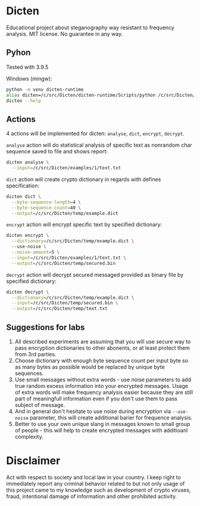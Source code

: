 # Dicten
Educational project about steganography way resistant to frequency analysis. MIT license. No guarantee in any way. 

## Pyhon
Tested with 3.9.5

Windows (mingw):
```bash
python -m venv dicten-runtime
alias dicten=/c/src/Dicten/dicten-runtime/Scripts/python /c/src/Dicten/src/dicten.py
dicten --help
```

## Actions
4 actions will be implemented for dicten: ```analyse```, ```dict```, ```encrypt```, ```decrypt```.

```analyse``` action will do statistical analysis of specific text as nonrandom char sequence saved to file and shows report:
```bash
dicten analyse \
  --input=/c/src/Dicten/examples/1/text.txt
```

```dict``` action will create crypto dictionary in regards with defines specification:
```bash
dicten dict \
  --byte-sequence-length=4 \
  --byte-sequence-count=40 \
  --output=/c/src/Dicten/temp/example.dict
```

```encrypt``` action will encrypt specific text by specified dictionary:
```bash
dicten encrypt \
  --dictionary=/c/src/Dicten/temp/example.dict \ 
  --use-noise \
  --noise-amount=5 \
  --input=/c/src/Dicten/examples/1/text.txt \
  --output=/c/src/Dicten/temp/secured.bin
```

```decrypt``` action will decrypt secured messaged provided as binary file by specified dictionary:
```bash
dicten decrypt \
  --dictionary=/c/src/Dicten/temp/example.dict \
  --input=/c/src/Dicten/temp/secured.bin \
  --output=/c/src/Dicten/temp/text.txt
```

## Suggestions for labs
1. All described experiments are assuming that you will use secure way to pass encryption dictionaries to other abonents, or at least protect them from 3rd parties.
2. Choose dictionary with enough byte sequence count per input byte so as many bytes as possible would be replaced by unique byte sequences.
3. Use small messages without extra words - use noise parameters to add true random excess information into your encrypted messages. Usage of extra words will make frequency analysis easier because they are still part of meaningfull information even if you don't use them to pass subject of message.
4. And in general don't hesitate to use noise during encryption via `--use-noise` parameter, this will create additional barier for frequence analysis.
5. Better to use your own unique slang in messages known to small group of people - this will help to create encrypted messages with additioanl complexity.

# Disclaimer
Act with respect to society and local law in your country. I keep right to immediately report any criminal behavior related to but not only usage of this project came to my knowledge such as development of crypto viruses, fraud, intentional damage of information and other prohibited activity.
